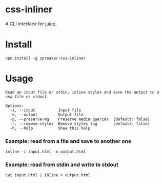 css-inliner
=========

A CLI interface for [juice](https://github.com/andrewrk/juice).

# Install

```
npm install -g spreaker-css-inliner
```


# Usage


```
Read an input file or stdin, inline styles and save the output to a new file or stdout.

Options:
  -i, --input          Input file
  -o, --output         Output file
  -p, --preserve-mq    Preserve media queries  [default: false]
  -r, --remove-styles  Remove styles tag       [default: false]
  -h, --help           Show this help

```

### Example: read from a file and save to another one

```
inline -i input.html -o output.html
```

### Example: read from stdin and write to stdout

```
cat input.html | inline > output.html
```
